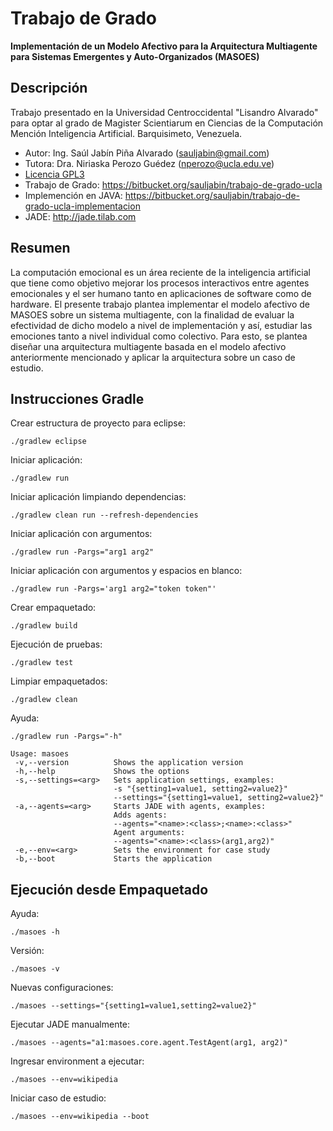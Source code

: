# Trabajo de Grado

**Implementación de un Modelo Afectivo para la Arquitectura Multiagente para Sistemas Emergentes y Auto-Organizados (MASOES)**

## Descripción

Trabajo presentado en la Universidad Centroccidental "Lisandro Alvarado" para
optar al grado de Magister Scientiarum en Ciencias de la Computación Mención
Inteligencia Artificial. Barquisimeto, Venezuela.

* Autor: Ing. Saúl Jabín Piña Alvarado (<sauljabin@gmail.com>)
* Tutora: Dra. Niriaska Perozo Guédez (<nperozo@ucla.edu.ve>)
* [Licencia GPL3](http://www.gnu.org/licenses/)
* Trabajo de Grado: https://bitbucket.org/sauljabin/trabajo-de-grado-ucla
* Implemención en JAVA: https://bitbucket.org/sauljabin/trabajo-de-grado-ucla-implementacion
* JADE: http://jade.tilab.com

## Resumen

La computación emocional es un área reciente de la inteligencia artificial que
tiene como objetivo mejorar los procesos interactivos entre agentes emocionales
y el ser humano tanto en aplicaciones de software como de hardware. El presente
trabajo plantea implementar el modelo afectivo de MASOES sobre un sistema
multiagente, con la finalidad de evaluar la efectividad de dicho modelo a nivel
de implementación y así, estudiar las emociones tanto a nivel individual como
colectivo. Para esto, se plantea diseñar una arquitectura multiagente basada en
el modelo afectivo anteriormente mencionado y aplicar la arquitectura sobre un
caso de estudio.

## Instrucciones Gradle

Crear estructura de proyecto para eclipse:

```
./gradlew eclipse
```

Iniciar aplicación:

```
./gradlew run
```

Iniciar aplicación limpiando dependencias:

```
./gradlew clean run --refresh-dependencies
```

Iniciar aplicación con argumentos:

```
./gradlew run -Pargs="arg1 arg2"
```

Iniciar aplicación con argumentos y espacios en blanco:

```
./gradlew run -Pargs='arg1 arg2="token token"'
```

Crear empaquetado:

```
./gradlew build
```

Ejecución de pruebas:

```
./gradlew test
```

Limpiar empaquetados:

```
./gradlew clean
```


Ayuda:

```
./gradlew run -Pargs="-h"

Usage: masoes
 -v,--version          Shows the application version
 -h,--help             Shows the options
 -s,--settings=<arg>   Sets application settings, examples:
                       -s "{setting1=value1, setting2=value2}"
                       --settings="{setting1=value1, setting2=value2}"
 -a,--agents=<arg>     Starts JADE with agents, examples:
                       Adds agents:
                       --agents="<name>:<class>;<name>:<class>"
                       Agent arguments:
                       --agents="<name>:<class>(arg1,arg2)"
 -e,--env=<arg>        Sets the environment for case study
 -b,--boot             Starts the application
```

## Ejecución desde Empaquetado 

Ayuda:

```
./masoes -h
```

Versión:

```
./masoes -v
```

Nuevas configuraciones:

```
./masoes --settings="{setting1=value1,setting2=value2}"
```

Ejecutar JADE manualmente:

```
./masoes --agents="a1:masoes.core.agent.TestAgent(arg1, arg2)"
```

Ingresar environment a ejecutar:

```
./masoes --env=wikipedia
```

Iniciar caso de estudio:

```
./masoes --env=wikipedia --boot
```